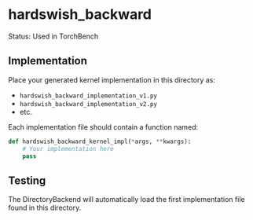 # hardswish_backward

Status: Used in TorchBench

## Implementation

Place your generated kernel implementation in this directory as:
- `hardswish_backward_implementation_v1.py`
- `hardswish_backward_implementation_v2.py`
- etc.

Each implementation file should contain a function named:
```python
def hardswish_backward_kernel_impl(*args, **kwargs):
    # Your implementation here
    pass
```

## Testing

The DirectoryBackend will automatically load the first implementation file found in this directory.
